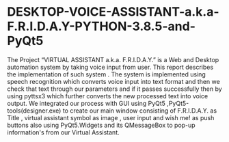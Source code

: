 # DESKTOP-VOICE-ASSISTANT-a.k.a-F.R.I.D.A.Y-PYTHON-3.8.5-and-PyQt5
The Project “VIRTUAL ASSISTANT a.k.a. F.R.I.D.A.Y.” is a Web and Desktop automation system by taking voice input from user. This report describes the implementation of such system . The system is implemented using speech recognition which converts voice input into text format and then we check that text through our parameters and if it passes successfully then by using pyttsx3 which further converts the new processed text into voice output.  We integrated our process with GUI using PyQt5 ,PyQt5-tools(designer.exe) to create  our main window consisting of  F.R.I.D.A.Y. as Title , virtual assistant symbol as image , user input and wish me! as push buttons also using PyQt5.Widgets and its QMessageBox  to pop-up information's from our Virtual Assistant.  
